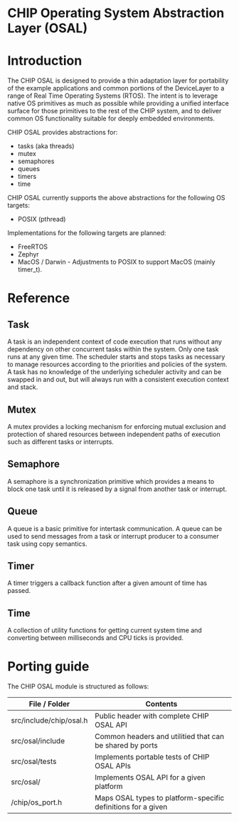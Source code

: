 # CHIP Operating System Abstraction Layer (OSAL)

# Introduction

The CHIP OSAL is designed to provide a thin adaptation layer for portability of
the example applications and common portions of the DeviceLayer to a range of
Real Time Operating Systems (RTOS). The intent is to leverage native OS
primitives as much as possible while providing a unified interface surface for
those primitives to the rest of the CHIP system, and to deliver common OS
functionality suitable for deeply embedded environments.

CHIP OSAL provides abstractions for:

-   tasks (aka threads)
-   mutex
-   semaphores
-   queues
-   timers
-   time

CHIP OSAL currently supports the above abstractions for the following OS
targets:

-   POSIX (pthread)

Implementations for the following targets are planned:

-   FreeRTOS
-   Zephyr
-   MacOS / Darwin - Adjustments to POSIX to support MacOS (mainly timer_t).

# Reference

## Task

A task is an independent context of code execution that runs without any
dependency on other concurrent tasks within the system. Only one task runs at
any given time. The scheduler starts and stops tasks as necessary to manage
resources according to the priorities and policies of the system. A task has no
knowledge of the underlying scheduler activity and can be swapped in and out,
but will always run with a consistent execution context and stack.

## Mutex

A mutex provides a locking mechanism for enforcing mutual exclusion and
protection of shared resources between independent paths of execution such as
different tasks or interrupts.

## Semaphore

A semaphore is a synchronization primitive which provides a means to block one
task until it is released by a signal from another task or interrupt.

## Queue

A queue is a basic primitive for intertask communication. A queue can be used to
send messages from a task or interrupt producer to a consumer task using copy
semantics.

## Timer

A timer triggers a callback function after a given amount of time has passed.

## Time

A collection of utility functions for getting current system time and converting
between milliseconds and CPU ticks is provided.

# Porting guide

The CHIP OSAL module is structured as follows:

| File / Folder           | Contents                                                            |
| ----------------------- | ------------------------------------------------------------------- |
| src/include/chip/osal.h | Public header with complete CHIP OSAL API                           |
| src/osal/include        | Common headers and utilitied that can be shared by ports            |
| src/osal/tests          | Implements portable tests of CHIP OSAL APIs                         |
| src/osal/<port>         | Implements OSAL API for a given platform <port>                     |
| <port>/chip/os_port.h   | Maps OSAL types to platform-specific definitions for a given <port> |